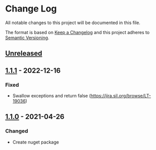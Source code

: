 # Change Log

All notable changes to this project will be documented in this file.

The format is based on [Keep a Changelog](http://keepachangelog.com/)
and this project adheres to [Semantic Versioning](http://semver.org/).

<!-- Available types of changes:
### Added
### Changed
### Fixed
### Deprecated
### Removed
### Security
-->

## [Unreleased]

## [1.1.1] - 2022-12-16

### Fixed

- Swallow exceptions and return false (https://jira.sil.org/browse/LT-19036)

## [1.1.0] - 2021-04-26

### Changed

- Create nuget package

[Unreleased]: https://github.com/sillsdev/ipcframework/compare/v1.1.1...master

[1.1.1]: https://github.com/sillsdev/ipcframework/compare/v1.1.0...v1.1.1

[1.1.0]: https://github.com/sillsdev/ipcframework/compare/a71e4aa...v1.1.0
